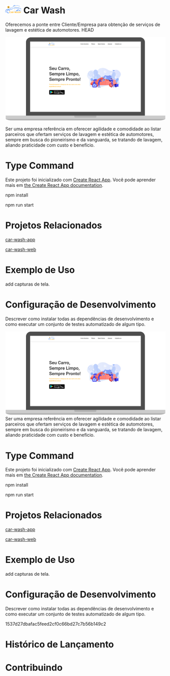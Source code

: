 # <img src="https://raw.githubusercontent.com/Walesson/car-wash-landingpage/develop/src/assets/images/logo-v1.png?w=512" heigt="50" width="50"> Car Wash


Oferecemos a ponte entre Cliente/Empresa para obtenção de serviços de lavagem e estética de automotores.
HEAD

<center>
<img src="https://raw.githubusercontent.com/Walesson/car-wash-landingpage/develop/src/assets/images/img-landingpage.png?w=512" heigt="600" width="600">
</center>

Ser uma empresa referência em oferecer agilidade e comodidade ao listar parceiros que ofertam serviços de lavagem e estética de automotores, sempre em busca do pioneirismo e da vanguarda, se tratando de lavagem, aliando praticidade com custo e benefício.

# Type Command

Este projeto foi inicializado com [Create React App](https://github.com/facebook/create-react-app).
Você pode aprender mais em [the Create React App documentation](https://create-react-app.dev/docs/getting-started/).

npm install

npm run start

# Projetos Relacionados

[car-wash-app](https://github.com/Walesson/car-wash-app.git)

[car-wash-web](https://github.com/Walesson/car-wash-web.git)

# Exemplo de Uso

add capturas de tela.

# Configuração de Desenvolvimento

Descrever como instalar todas as dependências de desenvolvimento e como executar um conjunto de testes automatizado de algum tipo. 


<center>
<img src="https://raw.githubusercontent.com/Walesson/car-wash-landingpage/develop/src/assets/images/img-landingpage.png?w=512" heigt="600" width="600">
</center>
Ser uma empresa referência em oferecer agilidade e comodidade ao listar parceiros que ofertam serviços de lavagem e estética de automotores, sempre em busca do pioneirismo e da vanguarda, se tratando de lavagem, aliando praticidade com custo e benefício.

# Type Command

Este projeto foi inicializado com [Create React App](https://github.com/facebook/create-react-app).
Você pode aprender mais em [the Create React App documentation](https://create-react-app.dev/docs/getting-started/).

npm install

npm run start

# Projetos Relacionados

[car-wash-app](https://github.com/Walesson/car-wash-app.git)

[car-wash-web](https://github.com/Walesson/car-wash-web.git)

# Exemplo de Uso

add capturas de tela.

# Configuração de Desenvolvimento

Descrever como instalar todas as dependências de desenvolvimento e como executar um conjunto de testes automatizado de algum tipo. 

1537d27dbafac5feed2cf0c66bd27c7b56b149c2
# Histórico de Lançamento
 
# Contribuindo
